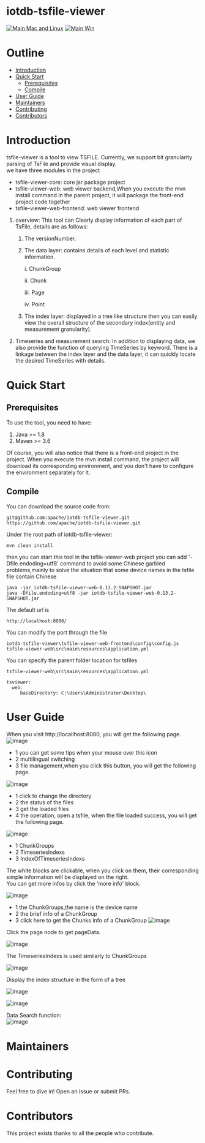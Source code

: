 <!--

    Licensed to the Apache Software Foundation (ASF) under one
    or more contributor license agreements.  See the NOTICE file
    distributed with this work for additional information
    regarding copyright ownership.  The ASF licenses this file
    to you under the Apache License, Version 2.0 (the
    "License"); you may not use this file except in compliance
    with the License.  You may obtain a copy of the License at

        http://www.apache.org/licenses/LICENSE-2.0

    Unless required by applicable law or agreed to in writing,
    software distributed under the License is distributed on an
    "AS IS" BASIS, WITHOUT WARRANTIES OR CONDITIONS OF ANY
    KIND, either express or implied.  See the License for the
    specific language governing permissions and limitations
    under the License.

-->

# iotdb-tsfile-viewer
[![Main Mac and Linux](https://github.com/apache/iotdb/actions/workflows/main-unix.yml/badge.svg)](https://github.com/apache/iotdb/actions/workflows/main-unix.yml)
[![Main Win](https://github.com/apache/iotdb/actions/workflows/main-win.yml/badge.svg)](https://github.com/apache/iotdb/actions/workflows/main-win.yml)
# Outline
- [Introduction](#Introduction)
- [Quick Start](#quick-start)
    - [Prerequisites](#Prerequisites)
    - [Compile](#Compile)
- [User Guide](#user-guide)
- [Maintainers](#Maintainers)
- [Contributing](#Contributing)
- [Contributors](#Contributors)
# Introduction
tsfile-viewer is a tool to view TSFILE. Currently, we support bit granularity parsing of TsFile and provide visual display.  
we have three modules in the project
- tsfile-viewer-core: core jar package project
- tsfile-viewer-web: web viewer backend,When you execute the mvn install command in the parent project, it will package the front-end project code together
- tsfile-viewer-web-frontend: web viewer frontend

1. overview: This tool can Clearly display information of each part of TsFile, details are as follows:
    1. The versionNumber.
    2. The data layer: contains details of each level and statistic information.

       i. ChunkGroup

       ii. Chunk

       iii. Page

       iv. Point
    3. The index layer: displayed in a tree like structure then you can easily view the overall structure of the secondary
       index(entity and measurement granularity).

2. Timeseries and measurement search: In addition to displaying data, we also provide the function of querying TimeSeries by keyword. There is a linkage
   between the index layer and the data layer, it can quickly locate the desired TimeSeries with details.

<!-- 3. The encoding and compression type of a timeseries analysis: tsfile-mt provide the analysis of the current timeseries encoding and compression. In addition, tsfile-mt also provide the analysis
   of the combination of various encoding and compression types of the timeseries. -->

# Quick Start
## Prerequisites
To use the tool, you need to have:
1. Java >= 1.8 
2. Maven >= 3.6  

Of course, you will also notice that there is a front-end project in the project. When you execute the mvn install command, the project will download its corresponding environment, and you don't have to configure the environment separately for it.
## Compile
You can download the source code from:
```
git@github.com:apache/iotdb-tsfile-viewer.git
https://github.com/apache/iotdb-tsfile-viewer.git
```
Under the root path of iotdb-tsfile-viewer:
```
mvn clean install
```
then you can start this tool in the tsfile-viewer-web project 
you can add '-Dfile.endoding=utf8' command to avoid some Chinese garbled problems,mainly to solve the situation that some device names in the tsfile file contain Chinese
```
java -jar iotdb-tsfile-viewer-web-0.13.2-SNAPSHOT.jar
java -Dfile.endoding=utf8 -jar iotdb-tsfile-viewer-web-0.13.2-SNAPSHOT.jar
```

The default url is
```
http://localhost:8080/
```
You can modify the port through the file
```
iotdb-tsfile-viewer\tsfile-viewer-web-frontend\config\config.js
tsfile-viewer-web\src\main\resources\application.yml
```
You can specify the parent folder location for tsfiles
```
tsfile-viewer-web\src\main\resources\application.yml

tsviewer:
  web:
     baseDirectory: C:\Users\Administrator\Desktop\
```

# User Guide

When you visit http://locallhost:8080, you will get the following page.  
![image](/imgs/entry.png)  
- 1 you can get some tips when your mouse over this icon
- 2 multilingual switching
- 3 file management,when you click this button, you will get the following page.  

![image](/imgs/file-management.png)
- 1 click to change the directory
- 2 the status of the files
- 3 get the loaded files
- 4 the operation, open a tsfile, when the file loaded success, you will get the following page.  

![image](/imgs/overview-tsfile.png)
- 1 ChunkGroups
- 2 TimeseriesIndexs
- 3 IndexOfTimeseriesIndexs  

The white blocks are clickable, when you click on them, their corresponding simple information will be displayed on the right.  
You can get more infos by click the 'more info' block.  

![image](/imgs/chunkgroup.png)  

- 1 the ChunkGroups,the name is the device name
- 2 the brief info of a ChunkGroup
- 3 click here to get the Chunks info of a ChunkGroup
![image](/imgs/chunkinfo.png)  

Click the page node to get pageData.  

![image](/imgs/pagedata.png)

The TimeseriesIndexs is used similarly to ChunkGroups  

![image](/imgs/timeseriesindex.png)

Display the index structure in the form of a tree  

![image](/imgs/indexoftimeseriesindex.png)

![image](/imgs/indexoftimeseriesindex-chunk.png)

Data Search function:  
![image](/imgs/datasearch.png) 


# Maintainers

# Contributing
Feel free to dive in! Open an issue or submit PRs.
# Contributors
This project exists thanks to all the people who contribute.
